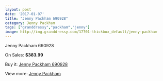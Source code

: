 ```yaml
---
layout: post
date: '2017-01-07'
title: "Jenny Packham 690928"
category: Jenny Packham
tags: ["granddressy","packham","jenny"]
image: http://img.granddressy.com/17701-thickbox_default/jenny-packham-690928.jpg
---
```

Jenny Packham 690928

On Sales: **$383.99**
<a href="https://www.granddressy.com/en/jenny-packham/16700-jenny-packham-690928.html"><amp-img layout="responsive" width="600" height="600" src="//img.granddressy.com/17701-thickbox_default/jenny-packham-690928.jpg" alt="Jenny Packham 690928 0" /></a>

Buy it: [Jenny Packham 690928](https://www.granddressy.com/en/jenny-packham/16700-jenny-packham-690928.html "Jenny Packham 690928")

View more: [Jenny Packham](https://www.granddressy.com/en/17-jenny-packham "Jenny Packham")